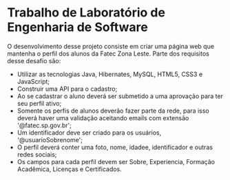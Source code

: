 # Trabalho de Laboratório de Engenharia de Software

O desenvolvimento desse projeto consiste em criar uma página web que mantenha o perfil dos alunos da Fatec Zona Leste. Parte dos requisitos desse desafio são:
- Utilizar as tecnologias Java, Hibernates, MySQL, HTML5, CSS3 e JavaScript;
- Construir uma API para o cadastro;
- Ao se cadastrar o aluno deverá ser submetido a uma aprovação para ter seu perfil ativo;
- Somente os perfis de alunos deverão fazer parte da rede, para isso deverá haver uma validação aceitando emails com extensão '@fatec.sp.gov.br';
- Um identificador deve ser criado para os usuários, '@usuarioSobrenome';
- O perfil deverá conter uma foto, nome, idadee, identificador e outras redes sociais;
- Os campos para cada perfil devem ser Sobre, Experiencia, Formação Acadêmica, Licenças e Certificados.
